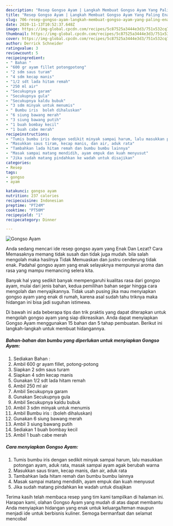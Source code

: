 ```yaml
---
description: "Resep Gongso Ayam | Langkah Membuat Gongso Ayam Yang Paling Enak"
title: "Resep Gongso Ayam | Langkah Membuat Gongso Ayam Yang Paling Enak"
slug: 706-resep-gongso-ayam-langkah-membuat-gongso-ayam-yang-paling-enak
date: 2020-11-13T10:52:37.648Z
image: https://img-global.cpcdn.com/recipes/5c87525a3444e3d3/751x532cq70/gongso-ayam-foto-resep-utama.jpg
thumbnail: https://img-global.cpcdn.com/recipes/5c87525a3444e3d3/751x532cq70/gongso-ayam-foto-resep-utama.jpg
cover: https://img-global.cpcdn.com/recipes/5c87525a3444e3d3/751x532cq70/gongso-ayam-foto-resep-utama.jpg
author: Derrick Schneider
ratingvalue: 3
reviewcount: 5
recipeingredient:
- " Bahan "
- "600 gr ayam fillet potongpotong"
- "2 sdm saus turam"
- "4 sdm kecap manis"
- "1/2 sdt lada hitam remah"
- "250 ml air"
- "Secukupnya garam"
- "Secukupnya gula"
- "Secukupnya kaldu bubuk"
- "3 sdm minyak untuk menumis"
- " Bumbu iris  boleh dihaluskan"
- "6 siung bawang merah"
- "3 siung bawang putih"
- "1 buah bombay kecil"
- "1 buah cabe merah"
recipeinstructions:
- "Tumis bumbu iris dengan sedikit minyak sampai harum, lalu masukkan potongan ayam, aduk rata, masak sampai ayam agak berubah warna"
- "Masukkan saus tiram, kecap manis, dan air, aduk rata"
- "Tambahkan lada hitam remah dan bumbu bumbu lainnya"
- "Masak sampai matang mendidih, ayam empuk dan kuah menyusut"
- "Jika sudah matang pindahkan ke wadah untuk disajikan"
categories:
- Resep
tags:
- gongso
- ayam

katakunci: gongso ayam 
nutrition: 237 calories
recipecuisine: Indonesian
preptime: "PT24M"
cooktime: "PT50M"
recipeyield: "1"
recipecategory: Dinner

---
```



![Gongso Ayam](https://img-global.cpcdn.com/recipes/5c87525a3444e3d3/751x532cq70/gongso-ayam-foto-resep-utama.jpg)

Anda sedang mencari ide resep gongso ayam yang Enak Dan Lezat? Cara Memasaknya memang tidak susah dan tidak juga mudah. bila salah mengolah maka hasilnya Tidak Memuaskan dan justru cenderung tidak enak. Padahal gongso ayam yang enak selayaknya mempunyai aroma dan rasa yang mampu memancing selera kita.



Banyak hal yang sedikit banyak mempengaruhi kualitas rasa dari gongso ayam, mulai dari jenis bahan, kedua pemilihan bahan segar hingga cara mengolah dan menyajikannya. Tidak usah pusing jika mau menyiapkan gongso ayam yang enak di rumah, karena asal sudah tahu triknya maka hidangan ini bisa jadi suguhan istimewa.


Di bawah ini ada beberapa tips dan trik praktis yang dapat diterapkan untuk mengolah gongso ayam yang siap dikreasikan. Anda dapat menyiapkan Gongso Ayam menggunakan 15 bahan dan 5 tahap pembuatan. Berikut ini langkah-langkah untuk membuat hidangannya.

<!--inarticleads1-->

##### Bahan-bahan dan bumbu yang diperlukan untuk menyiapkan Gongso Ayam:

1. Sediakan  Bahan :
1. Ambil 600 gr ayam fillet, potong-potong
1. Siapkan 2 sdm saus turam
1. Siapkan 4 sdm kecap manis
1. Gunakan 1/2 sdt lada hitam remah
1. Ambil 250 ml air
1. Ambil Secukupnya garam
1. Gunakan Secukupnya gula
1. Ambil Secukupnya kaldu bubuk
1. Ambil 3 sdm minyak untuk menumis
1. Ambil  Bumbu iris : (boleh dihaluskan)
1. Gunakan 6 siung bawang merah
1. Ambil 3 siung bawang putih
1. Sediakan 1 buah bombay kecil
1. Ambil 1 buah cabe merah




<!--inarticleads2-->

##### Cara menyiapkan Gongso Ayam:

1. Tumis bumbu iris dengan sedikit minyak sampai harum, lalu masukkan potongan ayam, aduk rata, masak sampai ayam agak berubah warna
1. Masukkan saus tiram, kecap manis, dan air, aduk rata
1. Tambahkan lada hitam remah dan bumbu bumbu lainnya
1. Masak sampai matang mendidih, ayam empuk dan kuah menyusut
1. Jika sudah matang pindahkan ke wadah untuk disajikan




Terima kasih telah membaca resep yang tim kami tampilkan di halaman ini. Harapan kami, olahan Gongso Ayam yang mudah di atas dapat membantu Anda menyiapkan hidangan yang enak untuk keluarga/teman maupun menjadi ide untuk berbisnis kuliner. Semoga bermanfaat dan selamat mencoba!
